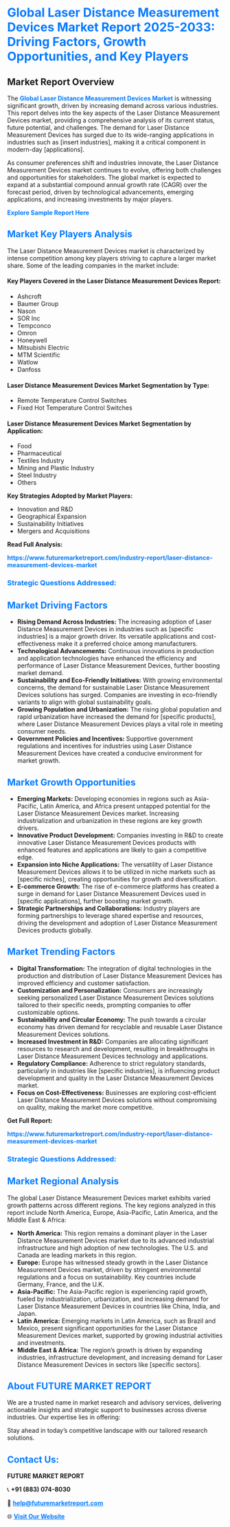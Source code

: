 <h1 style="color: #007BFF;">Global Laser Distance Measurement Devices Market Report 2025-2033: Driving Factors, Growth Opportunities, and Key Players</h1>

<section id="overview">
<h2>Market Report Overview</h2>
<p>The <a href="https://www.futuremarketreport.com/industry-report/laser-distance-measurement-devices-market" style="color: #007BFF; text-decoration: none;"><strong>Global Laser Distance Measurement Devices Market</strong></a> is witnessing significant growth, driven by increasing demand across various industries. This report delves into the key aspects of the Laser Distance Measurement Devices market, providing a comprehensive analysis of its current status, future potential, and challenges. The demand for Laser Distance Measurement Devices has surged due to its wide-ranging applications in industries such as [insert industries], making it a critical component in modern-day [applications].</p>
<p>As consumer preferences shift and industries innovate, the Laser Distance Measurement Devices market continues to evolve, offering both challenges and opportunities for stakeholders. The global market is expected to expand at a substantial compound annual growth rate (CAGR) over the forecast period, driven by technological advancements, emerging applications, and increasing investments by major players.</p>
</section>

<section id="overview">
<p><a href="https://www.futuremarketreport.com/request-sample/reportId=34034" style="color: #007BFF; text-decoration: none;"><strong>Explore Sample Report Here</strong></a></p>
</section>

<section id="key-players">
<h2 style="color: #007BFF;">Market Key Players Analysis</h2>
<p>The Laser Distance Measurement Devices market is characterized by intense competition among key players striving to capture a larger market share. Some of the leading companies in the market include:</p>
<h4>Key Players Covered in the Laser Distance Measurement Devices Report:</h4>
<ul><li>Ashcroft</li><li>Baumer Group</li><li>Nason</li><li>SOR Inc</li><li>Tempconco</li><li>Omron</li><li>Honeywell</li><li>Mitsubishi Electric</li><li>MTM Scientific</li><li>Watlow</li><li>Danfoss</li></ul>
<h4>Laser Distance Measurement Devices Market Segmentation by Type:</h4>
<ul><li>Remote Temperature Control Switches</li><li>Fixed Hot Temperature Control Switches</li></ul>

<h4>Laser Distance Measurement Devices Market Segmentation by Application:</h4>
<ul><li>Food</li><li>Pharmaceutical</li><li>Textiles Industry</li><li>Mining and Plastic Industry</li><li>Steel Industry</li><li>Others</li></ul>
<p><strong>Key Strategies Adopted by Market Players:</strong></p>
<ul>
<li>Innovation and R&D</li>
<li>Geographical Expansion</li>
<li>Sustainability Initiatives</li>
<li>Mergers and Acquisitions</li>
</ul>
</section>

<section>
<p><strong>Read Full Analysis: </strong></p><a href="https://www.futuremarketreport.com/industry-report/laser-distance-measurement-devices-market" style="color: #007BFF; text-decoration: none;"><strong>https://www.futuremarketreport.com/industry-report/laser-distance-measurement-devices-market</strong></a>
<h3 style="color: #007BFF;">Strategic Questions Addressed:</h3>
</section>

<section id="driving-factors">
<h2 style="color: #007BFF;">Market Driving Factors</h2>
<ul>
<li><strong>Rising Demand Across Industries:</strong> The increasing adoption of Laser Distance Measurement Devices in industries such as [specific industries] is a major growth driver. Its versatile applications and cost-effectiveness make it a preferred choice among manufacturers.</li>
<li><strong>Technological Advancements:</strong> Continuous innovations in production and application technologies have enhanced the efficiency and performance of Laser Distance Measurement Devices, further boosting market demand.</li>
<li><strong>Sustainability and Eco-Friendly Initiatives:</strong> With growing environmental concerns, the demand for sustainable Laser Distance Measurement Devices solutions has surged. Companies are investing in eco-friendly variants to align with global sustainability goals.</li>
<li><strong>Growing Population and Urbanization:</strong> The rising global population and rapid urbanization have increased the demand for [specific products], where Laser Distance Measurement Devices plays a vital role in meeting consumer needs.</li>
<li><strong>Government Policies and Incentives:</strong> Supportive government regulations and incentives for industries using Laser Distance Measurement Devices have created a conducive environment for market growth.</li>
</ul>
</section>

<section id="growth-opportunities">
<h2 style="color: #007BFF;">Market Growth Opportunities</h2>
<ul>
<li><strong>Emerging Markets:</strong> Developing economies in regions such as Asia-Pacific, Latin America, and Africa present untapped potential for the Laser Distance Measurement Devices market. Increasing industrialization and urbanization in these regions are key growth drivers.</li>
<li><strong>Innovative Product Development:</strong> Companies investing in R&D to create innovative Laser Distance Measurement Devices products with enhanced features and applications are likely to gain a competitive edge.</li>
<li><strong>Expansion into Niche Applications:</strong> The versatility of Laser Distance Measurement Devices allows it to be utilized in niche markets such as [specific niches], creating opportunities for growth and diversification.</li>
<li><strong>E-commerce Growth:</strong> The rise of e-commerce platforms has created a surge in demand for Laser Distance Measurement Devices used in [specific applications], further boosting market growth.</li>
<li><strong>Strategic Partnerships and Collaborations:</strong> Industry players are forming partnerships to leverage shared expertise and resources, driving the development and adoption of Laser Distance Measurement Devices products globally.</li>
</ul>
</section>

<section id="trending-factors">
<h2 style="color: #007BFF;">Market Trending Factors</h2>
<ul>
<li><strong>Digital Transformation:</strong> The integration of digital technologies in the production and distribution of Laser Distance Measurement Devices has improved efficiency and customer satisfaction.</li>
<li><strong>Customization and Personalization:</strong> Consumers are increasingly seeking personalized Laser Distance Measurement Devices solutions tailored to their specific needs, prompting companies to offer customizable options.</li>
<li><strong>Sustainability and Circular Economy:</strong> The push towards a circular economy has driven demand for recyclable and reusable Laser Distance Measurement Devices solutions.</li>
<li><strong>Increased Investment in R&D:</strong> Companies are allocating significant resources to research and development, resulting in breakthroughs in Laser Distance Measurement Devices technology and applications.</li>
<li><strong>Regulatory Compliance:</strong> Adherence to strict regulatory standards, particularly in industries like [specific industries], is influencing product development and quality in the Laser Distance Measurement Devices market.</li>
<li><strong>Focus on Cost-Effectiveness:</strong> Businesses are exploring cost-efficient Laser Distance Measurement Devices solutions without compromising on quality, making the market more competitive.</li>
</ul>
</section>

<section>
<p><strong>Get Full Report: </strong></p><a href="https://www.futuremarketreport.com/industry-report/laser-distance-measurement-devices-market" style="color: #007BFF; text-decoration: none;"><strong>https://www.futuremarketreport.com/industry-report/laser-distance-measurement-devices-market</strong></a>
<h3 style="color: #007BFF;">Strategic Questions Addressed:</h3>
</section>


<section id="regional-analysis">
<h2 style="color: #007BFF;">Market Regional Analysis</h2>
<p>The global Laser Distance Measurement Devices market exhibits varied growth patterns across different regions. The key regions analyzed in this report include North America, Europe, Asia-Pacific, Latin America, and the Middle East & Africa:</p>
<ul>
<li><strong>North America:</strong> This region remains a dominant player in the Laser Distance Measurement Devices market due to its advanced industrial infrastructure and high adoption of new technologies. The U.S. and Canada are leading markets in this region.</li>
<li><strong>Europe:</strong> Europe has witnessed steady growth in the Laser Distance Measurement Devices market, driven by stringent environmental regulations and a focus on sustainability. Key countries include Germany, France, and the U.K.</li>
<li><strong>Asia-Pacific:</strong> The Asia-Pacific region is experiencing rapid growth, fueled by industrialization, urbanization, and increasing demand for Laser Distance Measurement Devices in countries like China, India, and Japan.</li>
<li><strong>Latin America:</strong> Emerging markets in Latin America, such as Brazil and Mexico, present significant opportunities for the Laser Distance Measurement Devices market, supported by growing industrial activities and investments.</li>
<li><strong>Middle East & Africa:</strong> The region’s growth is driven by expanding industries, infrastructure development, and increasing demand for Laser Distance Measurement Devices in sectors like [specific sectors].</li>
</ul>
</section>

<footer>
<h2 style="color: #007BFF;">About FUTURE MARKET REPORT</h2>
<p>We are a trusted name in market research and advisory services, delivering actionable insights and strategic support to businesses across diverse industries. Our expertise lies in offering:</p>

<p>Stay ahead in today’s competitive landscape with our tailored research solutions.</p>

<h2 style="color: #007BFF;">Contact Us:</h2>
<p><strong>FUTURE MARKET REPORT</strong></p>
<p>📞 <strong>+91 (883) 074-8030</strong></p>
<p>📧 <strong><a href="mailto:help@futuremarketreport.com" style="color: #007BFF;">help@futuremarketreport.com</a></strong></p>
<p>🌐 <strong><a href="https://www.futuremarketreport.com/" style="color: #007BFF;">Visit Our Website</a></strong></p>
</footer>